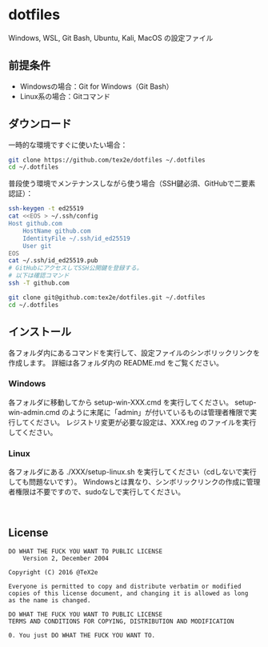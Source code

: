# dotfiles

Windows, WSL, Git Bash, Ubuntu, Kali, MacOS の設定ファイル

## 前提条件

- Windowsの場合：Git for Windows（Git Bash）
- Linux系の場合：Gitコマンド

## ダウンロード

一時的な環境ですぐに使いたい場合：

```bash
git clone https://github.com/tex2e/dotfiles ~/.dotfiles
cd ~/.dotfiles
```

普段使う環境でメンテナンスしながら使う場合（SSH鍵必須、GitHubで二要素認証）：

```bash
ssh-keygen -t ed25519
cat <<EOS > ~/.ssh/config
Host github.com
    HostName github.com
    IdentityFile ~/.ssh/id_ed25519
    User git
EOS
cat ~/.ssh/id_ed25519.pub
# GitHubにアクセスしてSSH公開鍵を登録する。
# 以下は確認コマンド
ssh -T github.com

git clone git@github.com:tex2e/dotfiles.git ~/.dotfiles
cd ~/.dotfiles
```

## インストール

各フォルダ内にあるコマンドを実行して、設定ファイルのシンボリックリンクを作成します。
詳細は各フォルダ内の README.md をご覧ください。

### Windows

各フォルダに移動してから setup-win-XXX.cmd を実行してください。
setup-win-admin.cmd のように末尾に「admin」が付いているものは管理者権限で実行してください。
レジストリ変更が必要な設定は、XXX.reg のファイルを実行してください。

### Linux

各フォルダにある ./XXX/setup-linux.sh を実行してください（cdしないで実行しても問題ないです）。
Windowsとは異なり、シンボリックリンクの作成に管理者権限は不要ですので、sudoなしで実行してください。


<br>

## License

    DO WHAT THE FUCK YOU WANT TO PUBLIC LICENSE
        Version 2, December 2004

    Copyright (C) 2016 @TeX2e

    Everyone is permitted to copy and distribute verbatim or modified
    copies of this license document, and changing it is allowed as long
    as the name is changed.

    DO WHAT THE FUCK YOU WANT TO PUBLIC LICENSE
    TERMS AND CONDITIONS FOR COPYING, DISTRIBUTION AND MODIFICATION

    0. You just DO WHAT THE FUCK YOU WANT TO.
